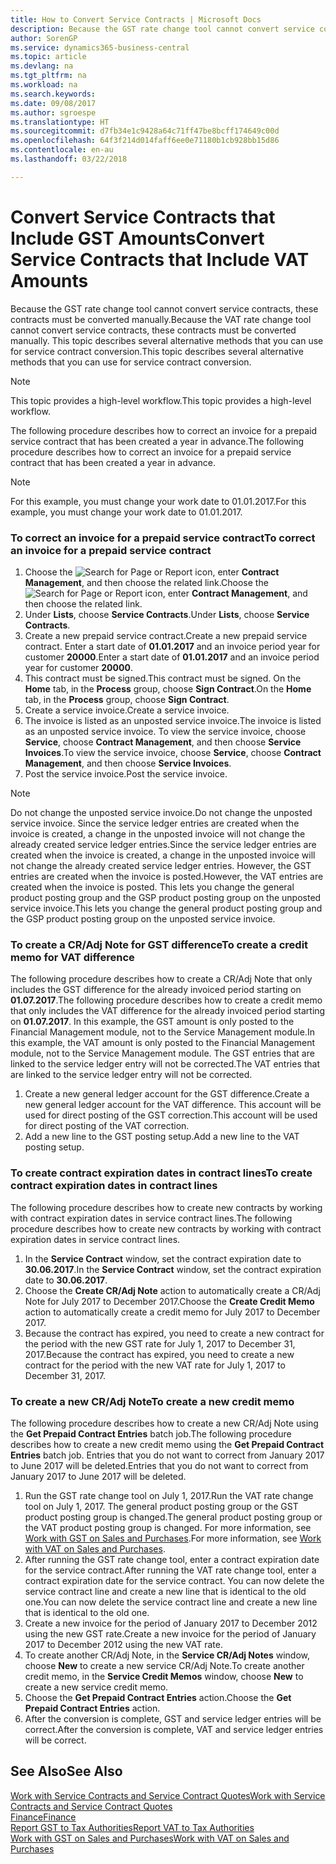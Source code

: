 ```yaml
---
title: How to Convert Service Contracts | Microsoft Docs
description: Because the GST rate change tool cannot convert service contracts, these contracts must be converted manually. This topic describes several alternative methods that you can use for service contract conversion.
author: SorenGP
ms.service: dynamics365-business-central
ms.topic: article
ms.devlang: na
ms.tgt_pltfrm: na
ms.workload: na
ms.search.keywords: 
ms.date: 09/08/2017
ms.author: sgroespe
ms.translationtype: HT
ms.sourcegitcommit: d7fb34e1c9428a64c71ff47be8bcff174649c00d
ms.openlocfilehash: 64f3f214d014faff6ee0e71180b1cb928bb15d86
ms.contentlocale: en-au
ms.lasthandoff: 03/22/2018

---
```

# <a name="convert-service-contracts-that-include-vat-amounts"></a><span data-ttu-id="d472f-104">Convert Service Contracts that Include GST Amounts</span><span class="sxs-lookup"><span data-stu-id="d472f-104">Convert Service Contracts that Include VAT Amounts</span></span>
<span data-ttu-id="d472f-105">Because the GST rate change tool cannot convert service contracts, these contracts must be converted manually.</span><span class="sxs-lookup"><span data-stu-id="d472f-105">Because the VAT rate change tool cannot convert service contracts, these contracts must be converted manually.</span></span> <span data-ttu-id="d472f-106">This topic describes several alternative methods that you can use for service contract conversion.</span><span class="sxs-lookup"><span data-stu-id="d472f-106">This topic describes several alternative methods that you can use for service contract conversion.</span></span>  

> [!NOTE]  
>  <span data-ttu-id="d472f-107">This topic provides a high-level workflow.</span><span class="sxs-lookup"><span data-stu-id="d472f-107">This topic provides a high-level workflow.</span></span>  

 <span data-ttu-id="d472f-108">The following procedure describes how to correct an invoice for a prepaid service contract that has been created a year in advance.</span><span class="sxs-lookup"><span data-stu-id="d472f-108">The following procedure describes how to correct an invoice for a prepaid service contract that has been created a year in advance.</span></span>  

> [!NOTE]  
>  <span data-ttu-id="d472f-109">For this example, you must change your work date to 01.01.2017.</span><span class="sxs-lookup"><span data-stu-id="d472f-109">For this example, you must change your work date to 01.01.2017.</span></span>  

### <a name="to-correct-an-invoice-for-a-prepaid-service-contract"></a><span data-ttu-id="d472f-110">To correct an invoice for a prepaid service contract</span><span class="sxs-lookup"><span data-stu-id="d472f-110">To correct an invoice for a prepaid service contract</span></span>  
1. <span data-ttu-id="d472f-111">Choose the ![Search for Page or Report](media/ui-search/search_small.png "Search for Page or Report icon") icon, enter **Contract Management**, and then choose the related link.</span><span class="sxs-lookup"><span data-stu-id="d472f-111">Choose the ![Search for Page or Report](media/ui-search/search_small.png "Search for Page or Report icon") icon, enter **Contract Management**, and then choose the related link.</span></span>  
2. <span data-ttu-id="d472f-112">Under **Lists**, choose **Service Contracts**.</span><span class="sxs-lookup"><span data-stu-id="d472f-112">Under **Lists**, choose **Service Contracts**.</span></span>  
3. <span data-ttu-id="d472f-113">Create a new prepaid service contract.</span><span class="sxs-lookup"><span data-stu-id="d472f-113">Create a new prepaid service contract.</span></span> <span data-ttu-id="d472f-114">Enter a start date of **01.01.2017** and an invoice period year for customer **20000**.</span><span class="sxs-lookup"><span data-stu-id="d472f-114">Enter a start date of **01.01.2017** and an invoice period year for customer **20000**.</span></span>  
4. <span data-ttu-id="d472f-115">This contract must be signed.</span><span class="sxs-lookup"><span data-stu-id="d472f-115">This contract must be signed.</span></span> <span data-ttu-id="d472f-116">On the **Home** tab, in the **Process** group, choose **Sign Contract**.</span><span class="sxs-lookup"><span data-stu-id="d472f-116">On the **Home** tab, in the **Process** group, choose **Sign Contract**.</span></span>  
5. <span data-ttu-id="d472f-117">Create a service invoice.</span><span class="sxs-lookup"><span data-stu-id="d472f-117">Create a service invoice.</span></span>
6. <span data-ttu-id="d472f-118">The invoice is listed as an unposted service invoice.</span><span class="sxs-lookup"><span data-stu-id="d472f-118">The invoice is listed as an unposted service invoice.</span></span> <span data-ttu-id="d472f-119">To view the service invoice, choose **Service**, choose **Contract Management**, and then choose **Service Invoices**.</span><span class="sxs-lookup"><span data-stu-id="d472f-119">To view the service invoice, choose **Service**, choose **Contract Management**, and then choose **Service Invoices**.</span></span>  
7. <span data-ttu-id="d472f-120">Post the service invoice.</span><span class="sxs-lookup"><span data-stu-id="d472f-120">Post the service invoice.</span></span>  

> [!NOTE]  
>  <span data-ttu-id="d472f-121">Do not change the unposted service invoice.</span><span class="sxs-lookup"><span data-stu-id="d472f-121">Do not change the unposted service invoice.</span></span> <span data-ttu-id="d472f-122">Since the service ledger entries are created when the invoice is created, a change in the unposted invoice will not change the already created service ledger entries.</span><span class="sxs-lookup"><span data-stu-id="d472f-122">Since the service ledger entries are created when the invoice is created, a change in the unposted invoice will not change the already created service ledger entries.</span></span> <span data-ttu-id="d472f-123">However, the GST entries are created when the invoice is posted.</span><span class="sxs-lookup"><span data-stu-id="d472f-123">However, the VAT entries are created when the invoice is posted.</span></span> <span data-ttu-id="d472f-124">This lets you change the general product posting group and the GSP product posting group on the unposted service invoice.</span><span class="sxs-lookup"><span data-stu-id="d472f-124">This lets you change the general product posting group and the GSP product posting group on the unposted service invoice.</span></span>  

### <a name="to-create-a-credit-memo-for-vat-difference"></a><span data-ttu-id="d472f-125">To create a CR/Adj Note for GST difference</span><span class="sxs-lookup"><span data-stu-id="d472f-125">To create a credit memo for VAT difference</span></span>  
<span data-ttu-id="d472f-126">The following procedure describes how to create a CR/Adj Note that only includes the GST difference for the already invoiced period starting on **01.07.2017**.</span><span class="sxs-lookup"><span data-stu-id="d472f-126">The following procedure describes how to create a credit memo that only includes the VAT difference for the already invoiced period starting on **01.07.2017**.</span></span> <span data-ttu-id="d472f-127">In this example, the GST amount is only posted to the Financial Management module, not to the Service Management module.</span><span class="sxs-lookup"><span data-stu-id="d472f-127">In this example, the VAT amount is only posted to the Financial Management module, not to the Service Management module.</span></span> <span data-ttu-id="d472f-128">The GST entries that are linked to the service ledger entry will not be corrected.</span><span class="sxs-lookup"><span data-stu-id="d472f-128">The VAT entries that are linked to the service ledger entry will not be corrected.</span></span>  

1. <span data-ttu-id="d472f-129">Create a new general ledger account for the GST difference.</span><span class="sxs-lookup"><span data-stu-id="d472f-129">Create a new general ledger account for the VAT difference.</span></span> <span data-ttu-id="d472f-130">This account will be used for direct posting of the GST correction.</span><span class="sxs-lookup"><span data-stu-id="d472f-130">This account will be used for direct posting of the VAT correction.</span></span>  
2. <span data-ttu-id="d472f-131">Add a new line to the GST posting setup.</span><span class="sxs-lookup"><span data-stu-id="d472f-131">Add a new line to the VAT posting setup.</span></span>  

### <a name="to-create-contract-expiration-dates-in-contract-lines"></a><span data-ttu-id="d472f-132">To create contract expiration dates in contract lines</span><span class="sxs-lookup"><span data-stu-id="d472f-132">To create contract expiration dates in contract lines</span></span>  
<span data-ttu-id="d472f-133">The following procedure describes how to create new contracts by working with contract expiration dates in service contract lines.</span><span class="sxs-lookup"><span data-stu-id="d472f-133">The following procedure describes how to create new contracts by working with contract expiration dates in service contract lines.</span></span>  

1. <span data-ttu-id="d472f-134">In the **Service Contract** window, set the contract expiration date to **30.06.2017**.</span><span class="sxs-lookup"><span data-stu-id="d472f-134">In the **Service Contract** window, set the contract expiration date to **30.06.2017**.</span></span>  
2. <span data-ttu-id="d472f-135">Choose the **Create CR/Adj Note** action to automatically create a CR/Adj Note for July 2017 to December 2017.</span><span class="sxs-lookup"><span data-stu-id="d472f-135">Choose the **Create Credit Memo** action to automatically create a credit memo for July 2017 to December 2017.</span></span>  
3. <span data-ttu-id="d472f-136">Because the contract has expired, you need to create a new contract for the period with the new GST rate for July 1, 2017 to December 31, 2017.</span><span class="sxs-lookup"><span data-stu-id="d472f-136">Because the contract has expired, you need to create a new contract for the period with the new VAT rate for July 1, 2017 to December 31, 2017.</span></span>  

### <a name="to-create-a-new-credit-memo"></a><span data-ttu-id="d472f-137">To create a new CR/Adj Note</span><span class="sxs-lookup"><span data-stu-id="d472f-137">To create a new credit memo</span></span>  
<span data-ttu-id="d472f-138">The following procedure describes how to create a new CR/Adj Note using the **Get Prepaid Contract Entries** batch job.</span><span class="sxs-lookup"><span data-stu-id="d472f-138">The following procedure describes how to create a new credit memo using the **Get Prepaid Contract Entries** batch job.</span></span> <span data-ttu-id="d472f-139">Entries that you do not want to correct from January 2017 to June 2017 will be deleted.</span><span class="sxs-lookup"><span data-stu-id="d472f-139">Entries that you do not want to correct from January 2017 to June 2017 will be deleted.</span></span>  

1. <span data-ttu-id="d472f-140">Run the GST rate change tool on July 1, 2017.</span><span class="sxs-lookup"><span data-stu-id="d472f-140">Run the VAT rate change tool on July 1, 2017.</span></span> <span data-ttu-id="d472f-141">The general product posting group or the GST product posting group is changed.</span><span class="sxs-lookup"><span data-stu-id="d472f-141">The general product posting group or the VAT product posting group is changed.</span></span> <span data-ttu-id="d472f-142">For more information, see [Work with GST on Sales and Purchases](finance-work-with-vat.md).</span><span class="sxs-lookup"><span data-stu-id="d472f-142">For more information, see [Work with VAT on Sales and Purchases](finance-work-with-vat.md).</span></span>  
2. <span data-ttu-id="d472f-143">After running the GST rate change tool, enter a contract expiration date for the service contract.</span><span class="sxs-lookup"><span data-stu-id="d472f-143">After running the VAT rate change tool, enter a contract expiration date for the service contract.</span></span> <span data-ttu-id="d472f-144">You can now delete the service contract line and create a new line that is identical to the old one.</span><span class="sxs-lookup"><span data-stu-id="d472f-144">You can now delete the service contract line and create a new line that is identical to the old one.</span></span>  
3. <span data-ttu-id="d472f-145">Create a new invoice for the period of January 2017 to December 2012 using the new GST rate.</span><span class="sxs-lookup"><span data-stu-id="d472f-145">Create a new invoice for the period of January 2017 to December 2012 using the new VAT rate.</span></span>  
4. <span data-ttu-id="d472f-146">To create another CR/Adj Note, in the **Service CR/Adj Notes** window, choose **New** to create a new service CR/Adj Note.</span><span class="sxs-lookup"><span data-stu-id="d472f-146">To create another credit memo, in the **Service Credit Memos** window, choose **New** to create a new service credit memo.</span></span>  
5. <span data-ttu-id="d472f-147">Choose the **Get Prepaid Contract Entries** action.</span><span class="sxs-lookup"><span data-stu-id="d472f-147">Choose the **Get Prepaid Contract Entries** action.</span></span>  
6. <span data-ttu-id="d472f-148">After the conversion is complete, GST and service ledger entries will be correct.</span><span class="sxs-lookup"><span data-stu-id="d472f-148">After the conversion is complete, VAT and service ledger entries will be correct.</span></span>  

## <a name="see-also"></a><span data-ttu-id="d472f-149">See Also</span><span class="sxs-lookup"><span data-stu-id="d472f-149">See Also</span></span>  
[<span data-ttu-id="d472f-150">Work with Service Contracts and Service Contract Quotes</span><span class="sxs-lookup"><span data-stu-id="d472f-150">Work with Service Contracts and Service Contract Quotes</span></span>](service-how-to-create-service-contracts-and-service-contract-quotes.md)  
[<span data-ttu-id="d472f-151">Finance</span><span class="sxs-lookup"><span data-stu-id="d472f-151">Finance</span></span>](finance.md)  
[<span data-ttu-id="d472f-152">Report GST to Tax Authorities</span><span class="sxs-lookup"><span data-stu-id="d472f-152">Report VAT to Tax Authorities</span></span>](finance-how-report-vat.md)  
[<span data-ttu-id="d472f-153">Work with GST on Sales and Purchases</span><span class="sxs-lookup"><span data-stu-id="d472f-153">Work with VAT on Sales and Purchases</span></span>](finance-work-with-vat.md)  

